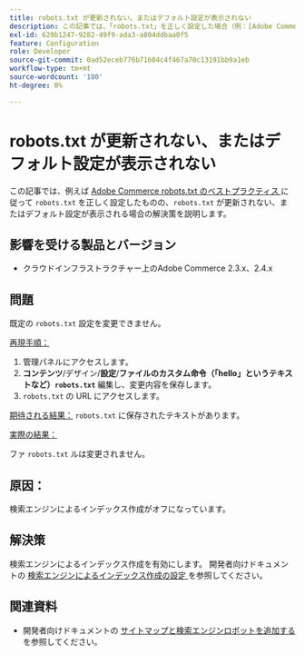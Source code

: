 ```yaml
---
title: robots.txt が更新されない、またはデフォルト設定が表示されない
description: この記事では、「robots.txt」を正しく設定した場合（例：[Adobe Commerce robots.txt のベストプラクティス ] （https://support.magento.com/hc/en-us/articles/360048754931）に従って、「robots.txt」が更新されない、またはデフォルト設定が表示される場合）の解決策を説明します。
exl-id: 629b1247-9282-49f9-ada3-a804ddbaa0f5
feature: Configuration
role: Developer
source-git-commit: 0ad52eceb776b71604c4f467a70c13191bb9a1eb
workflow-type: tm+mt
source-wordcount: '180'
ht-degree: 0%

---
```


# robots.txt が更新されない、またはデフォルト設定が表示されない

この記事では、例えば [Adobe Commerce robots.txt のベストプラクティス ](https://support.magento.com/hc/en-us/articles/360048754931) に従って `robots.txt` を正しく設定したものの、`robots.txt` が更新されない、またはデフォルト設定が表示される場合の解決策を説明します。

## 影響を受ける製品とバージョン

* クラウドインフラストラクチャー上のAdobe Commerce 2.3.x、2.4.x

## 問題

既定の `robots.txt` 設定を変更できません。

<u> 再現手順：</u>

1. 管理パネルにアクセスします。
1. **コンテンツ**/デザイン/**設定**/**ファイルのカスタム命令（「hello」というテキストなど）`robots.txt`** 編集し、変更内容を保存します。
1. `robots.txt` の URL にアクセスします。

<u> 期待される結果：</u>
`robots.txt` に保存されたテキストがあります。

<u> 実際の結果：</u>

ファ `robots.txt` ルは変更されません。

## 原因：

検索エンジンによるインデックス作成がオフになっています。

## 解決策

検索エンジンによるインデックス作成を有効にします。 開発者向けドキュメントの [ 検索エンジンによるインデックス作成の設定 ](https://devdocs.magento.com/cloud/trouble/robots-sitemap.html#configure-indexing-by-search-engine) を参照してください。

## 関連資料

* 開発者向けドキュメントの [ サイトマップと検索エンジンロボットを追加する ](https://devdocs.magento.com/cloud/trouble/robots-sitemap.html) を参照してください。
